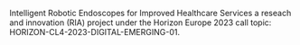 Intelligent Robotic Endoscopes for Improved Healthcare Services a reseach and innovation (RIA) project under the Horizon Europe 2023 call topic: HORIZON-CL4-2023-DIGITAL-EMERGING-01.


<!---
horizon-europe-2023-ire/horizon-europe-2023-ire is a ✨ special ✨ repository because its `README.md` (this file) appears on your GitHub profile.
You can click the Preview link to take a look at your changes.

![image](https://github.com/horizon-europe-2023-ire/horizon-europe-2023-ire/assets/140877482/4fa2ef29-9b38-475e-a30e-05d0dacd0814)
--->
